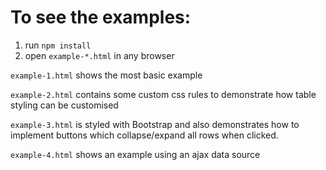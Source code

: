 # To see the examples:
1. run `npm install`
2. open `example-*.html` in any browser

`example-1.html` shows the most basic example

`example-2.html` contains some custom css rules to demonstrate how table
styling can be customised

`example-3.html` is styled with Bootstrap and also demonstrates how
to implement buttons which collapse/expand all rows when clicked.

`example-4.html` shows an example using an ajax data source
